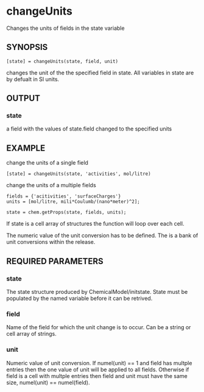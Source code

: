 # changeUnits

Changes the units of fields in the state variable

## SYNOPSIS

~~~~
[state] = changeUnits(state, field, unit)
~~~~

changes the unit of the the specified field in state. All variables in state are by defualt in SI units. 

## OUTPUT
 
### state

a field with the values of state.field changed to the specified units

## EXAMPLE

change the units of a single field

~~~~
[state] = changeUnits(state, 'activities', mol/litre)
~~~~

change the units of a multiple fields

~~~~
fields = {'acitivities', 'surfaceCharges'}
units = [mol/litre, mili*Coulumb/(nano*meter)^2];

state = chem.getProps(state, fields, units);
~~~~

If state is a cell array of structures the function will loop over each cell. 

The numeric value of the unit conversion has to be defined. The is a bank of unit conversions within the release. 

## REQUIRED PARAMETERS
   
### state        

The state structure produced by ChemicalModel/initstate. State must be populated by the named variable before it can be retrived.

### field

Name of the field for which the unit change is to occur. Can be a string or cell array of strings.

### unit

Numeric value of unit conversion. If numel(unit) == 1 and field has multple entries then the one value of unit will be applied to all fields.
Otherwise if field is a cell with multple entries then field and unit must have the same size, numel(unit) == numel(field).